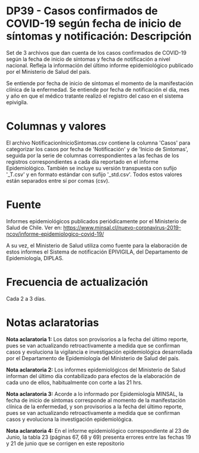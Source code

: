 # DP39 - Casos confirmados de COVID-19 según fecha de inicio de síntomas y notificación: Descripción
Set de 3 archivos que dan cuenta de los casos confirmados de COVID-19 según la fecha de inicio de síntomas y fecha de notificación a nivel nacional. Refleja la información del último informe epidemiológico publicado por el Ministerio de Salud del país.

Se entiende por fecha de inicio de síntomas el momento de la manifestación clínica de la enfermedad. Se entiende por fecha de notificación el día, mes y año en que el médico tratante realizó el registro del caso en el sistema epivigila. 

# Columnas y valores
El archivo NotificacionInicioSintomas.csv contiene la columna 'Casos' para categorizar los casos por fecha de 'Notificación' y de 'Inicio de Sintomas', seguida por la serie de columnas correspondientes a las fechas de los registros correspondientes a cada día reportado en el informe Epidemiológico. También se incluye su versión transpuesta con sufijo '_T.csv' y en formato estándar con sufijo '_std.csv'. Todos estos valores están separados entre sí por comas (csv).

# Fuente
Informes epidemiológicos publicados periódicamente por el Ministerio de Salud de Chile. Ver en:
https://www.minsal.cl/nuevo-coronavirus-2019-ncov/informe-epidemiologico-covid-19/

A su vez, el Ministerio de Salud utiliza como fuente para la elaboración de estos informes el Sistema de notificación EPIVIGILA, del Departamento de Epidemiología, DIPLAS. 

# Frecuencia de actualización

Cada 2 a 3 días. 

# Notas aclaratorias

**Nota aclaratoria 1:** Los datos son provisorios a la fecha del último reporte, pues se van actualizando retroactivamente a medida que se confirman casos y evoluciona la vigilancia e investigación epidemiológica desarrollada por el Departamento de Epidemiología del Ministerio de Salud del país.

**Nota aclaratoria 2:** Los informes epidemiológicos del Ministerio de Salud informan del último día contabilizado para efectos de la elaboración de cada uno de ellos, habitualmente con corte a las 21 hrs. 

**Nota aclaratoria 3:** Acorde a lo informado por Epidemiología MINSAL, la fecha de inicio de síntomas corresponde al momento de la manifestación clínica de la enfermedad, y son provisorios a la fecha del último reporte, pues se van actualizando retroactivamente a medida que se confirman casos y evoluciona la investigación epidemiológica.

**Nota aclaratoria 4:** En el informe epidemiológico correspondiente al 23 de Junio, la tabla 23 (páginas 67, 68 y 69) presenta errores entre las fechas 19 y 21 de junio que se corrigen en este repositorio
